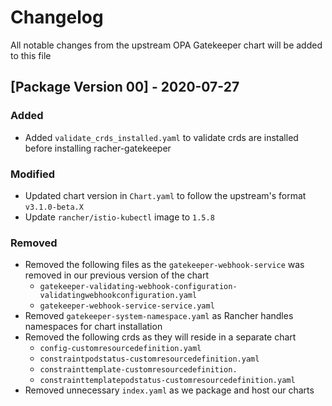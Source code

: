 # Changelog
All notable changes from the upstream OPA Gatekeeper chart will be added to this file

## [Package Version 00] - 2020-07-27
### Added
- Added `validate_crds_installed.yaml` to validate crds are installed before installing racher-gatekeeper

### Modified
- Updated chart version in `Chart.yaml` to follow the upstream's format `v3.1.0-beta.X`
- Update `rancher/istio-kubectl` image to `1.5.8`

### Removed
- Removed the following files as the `gatekeeper-webhook-service` was removed in our previous version of the chart
    - `gatekeeper-validating-webhook-configuration-validatingwebhookconfiguration.yaml`
    - `gatekeeper-webhook-service-service.yaml`
- Removed `gatekeeper-system-namespace.yaml` as Rancher handles namespaces for chart installation
- Removed the following crds as they will reside in a separate chart
    - `config-customresourcedefinition.yaml`                                          
    - `constraintpodstatus-customresourcedefinition.yaml`                             
    - `constrainttemplate-customresourcedefinition.`                              
    - `constrainttemplatepodstatus-customresourcedefinition.yaml`
- Removed unnecessary `index.yaml` as we package and host our charts
